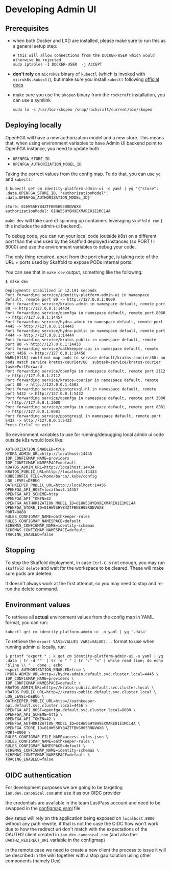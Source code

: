 # Developing Admin UI

## Prerequisites

- when both Docker and LXD are installed, please make sure to run this as a
  general setup step:

  ```shell
  # this will allow connections from the DOCKER-USER which would otherwise be rejected
  sudo iptables -I DOCKER-USER  -j ACCEPT
  ```

- **don't rely** on `microk8s` binary of `kubectl` (which is invoked
  with `microk8s.kubectl`), but make sure you install `kubectl` following
  [official docs](https://kubernetes.io/docs/tasks/tools/)
- make sure you use the `skopeo` binary from the `rockcraft` installation, you
  can use a symlink

  ```shell
  sudo ln -s /usr/bin/skopeo /snap/rockcraft/current/bin/skopeo
  ```

## Deploying locally

OpenFGA will have a new authorization model and a new store.
This means that, when using environment variables to have Admin UI backend point
to OpenFGA instance, you need to update both

- `OPENFGA_STORE_ID`
- `OPENFGA_AUTHORIZATION_MODEL_ID`

Taking the correct values from the config map.
To do that, you can use `yq` and `kubectl`:

```shell
$ kubectl get cm identity-platform-admin-ui -o yaml | yq '{"store": .data.OPENFGA_STORE_ID, "authorizationModel": .data.OPENFGA_AUTHORIZATION_MODEL_ID}'

store: 01HW5SHYB4ZTFBNSH05R0NVWX8
authorizationModel: 01HW5SHYBH9EXMARE01E1MC14A
```

`make dev` will take care of spinning up containers leveraging `skaffold run` (
this includes the admin-ui backend).

To debug code, you can run your local code (outside k8s) on a different
port than the one used by the Skaffold deployed instances (so PORT != 8000) and
use the environment variables to debug your code.

The only thing required, apart from the port change, is taking note of the URL +
ports used by Skaffold to expose PODs internal ports.

You can see that in `make dev` output, something like the following:

```shell
$ make dev

Deployments stabilized in 12.191 seconds
Port forwarding service/identity-platform-admin-ui in namespace default, remote port 80 -> http://127.0.0.1:8000
Port forwarding service/kratos-admin in namespace default, remote port 80 -> http://127.0.0.1:14434
Port forwarding service/openfga in namespace default, remote port 8080 -> http://127.0.0.1:14457
Port forwarding service/hydra-admin in namespace default, remote port 4445 -> http://127.0.0.1:14445
Port forwarding service/hydra-public in namespace default, remote port 4444 -> http://127.0.0.1:14444
Port forwarding service/kratos-public in namespace default, remote port 80 -> http://127.0.0.1:14433
Port forwarding service/oathkeeper-api in namespace default, remote port 4456 -> http://127.0.0.1:14456
WARN[0118] could not map pods to service default/kratos-courier/80: no pods match service kratos-courier/80  subtask=service/kratos-courier task=PortForward
Port forwarding service/openfga in namespace default, remote port 2112 -> http://127.0.0.1:2112
Port forwarding service/kratos-courier in namespace default, remote port 80 -> http://127.0.0.1:4503
Port forwarding service/postgresql-hl in namespace default, remote port 5432 -> http://127.0.0.1:5432
Port forwarding service/openfga in namespace default, remote port 3000 -> http://127.0.0.1:3000
Port forwarding service/openfga in namespace default, remote port 8081 -> http://127.0.0.1:8081
Port forwarding service/postgresql in namespace default, remote port 5432 -> http://127.0.0.1:5433
Press Ctrl+C to exit
```

So environment variables to use for running/debugging local admin ui code
outside k8s would look like:

```shell
AUTHORIZATION_ENABLED=true
HYDRA_ADMIN_URL=http://localhost:14445
IDP_CONFIGMAP_NAME=providers
IDP_CONFIGMAP_NAMESPACE=default
KRATOS_ADMIN_URL=http://localhost:14434
KRATOS_PUBLIC_URL=http://localhost:14433
KUBECONFIG_FILE=/home/barco/.kube/config
LOG_LEVEL=DEBUG
OATHKEEPER_PUBLIC_URL=http://localhost:14456
OPENFGA_API_HOST=localhost:14457
OPENFGA_API_SCHEME=http
OPENFGA_API_TOKEN=42
OPENFGA_AUTHORIZATION_MODEL_ID=01HW5SHYBH9EXMARE01E1MC14A
OPENFGA_STORE_ID=01HW5SHYB4ZTFBNSH05R0NVWX8
PORT=8888
RULES_CONFIGMAP_NAME=oathkeeper-rules
RULES_CONFIGMAP_NAMESPACE=default
SCHEMAS_CONFIGMAP_NAME=identity-schemas
SCHEMAS_CONFIGMAP_NAMESPACE=default
TRACING_ENABLED=false
```

## Stopping

To stop the Skaffold deployment, in case `Ctrl-C` is not enough, you may run
`skaffold delete` and wait for the workspace to be cleared.
These will make sure pods are deleted.

It doesn't always work at the first attempt, so you may need to stop and re-run
the delete command.

## Environment values

To retrieve all **actual** environment values from the config map in YAML
format, you can run:

```shell
kubectl get cm identity-platform-admin-ui -o yaml | yq '.data'
```

To retrieve the `export VAR1=VALUE1 VAR2=VALUE2...` format to use when running
admin ui locally, run:

```shell
$ printf "export " ; k get cm identity-platform-admin-ui -o yaml | yq .data | tr -d '"' | tr -d " " | tr ":" "=" | while read line; do echo "$line \\ " ; done ; echo
export AUTHORIZATION_ENABLED=true \
HYDRA_ADMIN_URL=http=//hydra-admin.default.svc.cluster.local=4445 \
IDP_CONFIGMAP_NAME=providers \
IDP_CONFIGMAP_NAMESPACE=default \
KRATOS_ADMIN_URL=http=//kratos-public.default.svc.cluster.local \
KRATOS_PUBLIC_URL=http=//kratos-public.default.svc.cluster.local \
LOG_LEVEL=DEBUG \
OATHKEEPER_PUBLIC_URL=http=//oathkeeper-api.default.svc.cluster.local=4456 \
OPENFGA_API_HOST=openfga.default.svc.cluster.local=8080 \
OPENFGA_API_SCHEME=http \
OPENFGA_API_TOKEN=42 \
OPENFGA_AUTHORIZATION_MODEL_ID=01HW5SHYBH9EXMARE01E1MC14A \
OPENFGA_STORE_ID=01HW5SHYB4ZTFBNSH05R0NVWX8 \
PORT=8000 \
RULES_CONFIGMAP_FILE_NAME=access-rules.json \
RULES_CONFIGMAP_NAME=oathkeeper-rules \
RULES_CONFIGMAP_NAMESPACE=default \
SCHEMAS_CONFIGMAP_NAME=identity-schemas \
SCHEMAS_CONFIGMAP_NAMESPACE=default \
TRACING_ENABLED=false
```


## OIDC authentication

For development purposes we are going to be targeting `iam.dev.canonical.com` and use it as our OIDC provider

the credentials are available in the team LastPass account and need to be swapped in the [configmap.yaml](https://github.com/canonical/identity-platform-admin-ui/blob/main/deployments/kubectl/configMap.yaml#L29-L30) file

dev setup will rely on the application being exposed on `localhost:8000` without any path rewrite, if that is not the case the OIDC flow won't work due to how the redirect uri don't match with the expectations of the OAUTH2 client created in `iam.dev.canonical.com` (and also the `OAUTH2_REDIRECT_URI` variable in the configmap)


in the remote case we need to create a new client the process to issue it will be described in the wiki together with a stop gap solution using other components (namely Dex)
